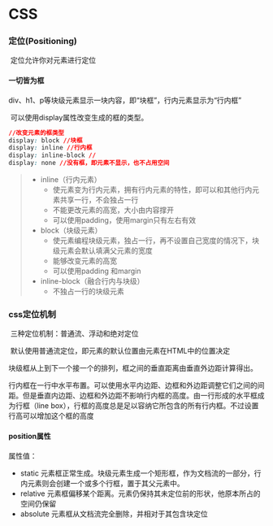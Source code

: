 # CSS

### 定位(Positioning)

​	定位允许你对元素进行定位

#### 一切皆为框

​	div、h1、p等块级元素显示一块内容，即“块框”，行内元素显示为“行内框”

​	可以使用display属性改变生成的框的类型。

```css
//改变元素的框类型
display: block //块框
display: inline //行内框
display: inline-block //
display: none //没有框，即元素不显示，也不占用空间
```

> - inline（行内元素）
>   - 使元素变为行内元素，拥有行内元素的特性，即可以和其他行内元素共享一行，不会独占一行
>   - 不能更改元素的高宽，大小由内容撑开
>   - 可以使用padding，使用margin只有左右有效
> - block（块级元素）
>   - 使元素编程块级元素，独占一行，再不设置自己宽度的情况下，块级元素会默认填满父元素的宽度
>   - 能够改变元素的高宽
>   - 可以使用padding 和margin
> - inline-block（融合行内与块级）
>   - 不独占一行的块级元素

### css定位机制

​	三种定位机制：普通流、浮动和绝对定位

​	默认使用普通流定位，即元素的默认位置由元素在HTML中的位置决定

​	块级框从上到下一个接一个的排列，框之间的垂直距离由垂直外边距计算得出。

​	行内框在一行中水平布置。可以使用水平内边距、边框和外边距调整它们之间的间距。但是垂直内边距、边框和外边距不影响行内框的高度。由一行形成的水平框成为行框（line box），行框的高度总是足以容纳它所包含的所有行内框。不过设置行高可以增加这个框的高度	

#### position属性

属性值：

- static 元素框正常生成。块级元素生成一个矩形框，作为文档流的一部分，行内元素则会创建一个或多个行框，置于其父元素中。
- relative 元素框偏移某个距离。元素仍保持其未定位前的形状，他原本所占的空间仍保留
- absolute 元素框从文档流完全删除，并相对于其包含块定位